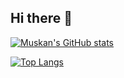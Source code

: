 ## Hi there 👋

[![Muskan's GitHub stats](https://github-readme-stats.vercel.app/api?username=ItsMuskanGoyal&show_icons=true&hide_rank=true)](https://github.com/ItsMuskanGoyal/github-readme-stats)

[![Top Langs](https://github-readme-stats.vercel.app/api/top-langs/?username=itsmuskangoyal)](https://github.com/itsmuskangoyal/github-readme-stats)

<!--
**ItsMuskanGoyal/ItsMuskanGoyal** is a ✨ _special_ ✨ repository because its `README.md` (this file) appears on your GitHub profile.

Here are some ideas to get you started:

- 🔭 I’m currently working on ...
- 🌱 I’m currently learning ...
- 👯 I’m looking to collaborate on ...
- 🤔 I’m looking for help with ...
- 💬 Ask me about ...
- 📫 How to reach me: ...
- 😄 Pronouns: ...
- ⚡ Fun fact: ...
-->
